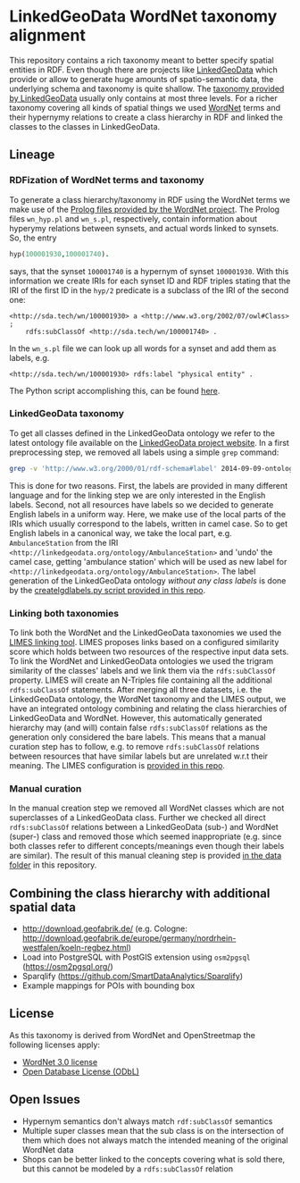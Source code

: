 # LinkedGeoData WordNet taxonomy alignment

This repository contains a rich taxonomy meant to better specify spatial entities in RDF. Even though there are projects like [LinkedGeoData](http://linkedgeodata.org) which provide or allow to generate huge amounts of spatio-semantic data, the underlying schema and taxonomy is quite shallow. The [taxonomy provided by LinkedGeoData](https://hobbitdata.informatik.uni-leipzig.de/LinkedGeoData/downloads.linkedgeodata.org/releases/2014-09-09/2014-09-09-ontology.sorted.nt.bz2) usually only contains at most three levels. For a richer taxonomy covering all kinds of spatial things we used [WordNet](https://wordnet.princeton.edu/) terms and their hypernymy relations to create a class hierarchy in RDF and linked the classes to the classes in LinkedGeoData.

## Lineage

### RDFization of WordNet terms and taxonomy

To generate a class hierarchy/taxonomy in RDF using the WordNet terms we make use of the [Prolog files provided by the WordNet project](https://wordnet.princeton.edu/documentation/prologdb5wn). The Prolog files `wn_hyp.pl` and `wn_s.pl`, respectively, contain information about hyperymy relations between synsets, and actual words linked to synsets. So, the entry

```Prolog
hyp(100001930,100001740).
```

says, that the synset `100001740` is a hypernym of synset `100001930`. With this information we create IRIs for each synset ID and RDF triples stating that the IRI of the first ID in the `hyp/2` predicate is a subclass of the IRI of the second one:

```Turtle
<http://sda.tech/wn/100001930> a <http://www.w3.org/2002/07/owl#Class> ;
    rdfs:subClassOf <http://sda.tech/wn/100001740> .
```

In the `wn_s.pl` file we can look up all words for a synset and add them as labels, e.g.

```Turtle
<http://sda.tech/wn/100001930> rdfs:label "physical entity" .
```

The Python script accomplishing this, can be found [here](scripts/mkclasses.py).

### LinkedGeoData taxonomy

To get all classes defined in the LinkedGeoData ontology we refer to the latest ontology file available on the [LinkedGeoData project website](https://hobbitdata.informatik.uni-leipzig.de/LinkedGeoData/downloads.linkedgeodata.org/releases/2014-09-09/2014-09-09-ontology.sorted.nt.bz2). In a first preprocessing step, we removed all labels using a simple `grep` command:

```bash
grep -v 'http://www.w3.org/2000/01/rdf-schema#label' 2014-09-09-ontology.sorted.nt > lgd_ontology_wo_labels.nt
```

This is done for two reasons. First, the labels are provided in many different language and for the linking step we are only interested in the English labels. Second, not all resources have labels so we decided to generate English labels in a uniform way. Here, we make use of the local parts of the IRIs which usually correspond to the labels, written in camel case. So to get English labels in a canonical way, we take the local part, e.g. `AmbulanceStation` from the IRI `<http://linkedgeodata.org/ontology/AmbulanceStation>` and 'undo' the camel case, getting 'ambulance station' which will be used as new label for `<http://linkedgeodata.org/ontology/AmbulanceStation>`. The label generation of the LinkedGeoData ontology _without any class labels_ is done by the [createlgdlabels.py script provided in this repo](scripts/createlgdlabels.py).

### Linking both taxonomies

To link both the WordNet and the LinkedGeoData taxonomies we used the [LIMES linking tool](https://github.com/dice-group/LIMES). LIMES proposes links based on a configured similarity score which holds between two resources of the respective input data sets. To link the WordNet and LinkedGeoData ontologies we used the trigram similarity of the classes' labels and we link them via the `rdfs:subClassOf` property. LIMES will create an N-Triples file containing all the additional `rdfs:subClassOf` statements. After merging all three datasets, i.e. the LinkedGeoData ontology, the WordNet taxonomy and the LIMES output, we have an integrated ontology combining and relating the class hierarchies of LinkedGeoData and WordNet. However, this automatically generated hierarchy may (and will) contain false `rdfs:subClassOf` relations as the generation only considered the bare labels. This means that a manual curation step has to follow, e.g. to remove `rdfs:subClassOf` relations between resources that have similar labels but are unrelated w.r.t their meaning. The LIMES configuration is [provided in this repo](config/limes_lgd_wn.xml).

### Manual curation

In the manual creation step we removed all WordNet classes which are not superclasses of a LinkedGeoData class. Further we checked all direct `rdfs:subClassOf` relations between a LinkedGeoData (sub-) and WordNet (super-) class and removed those which seemed inappropriate (e.g. since both classes refer to different concepts/meanings even though their labels are similar). The result of this manual cleaning step is provided [in the data folder](data/lgd_wn_taxonomy.ttl) in this repository.

## Combining the class hierarchy with additional spatial data

- http://download.geofabrik.de/ (e.g. Cologne: http://download.geofabrik.de/europe/germany/nordrhein-westfalen/koeln-regbez.html)
- Load into PostgreSQL with PostGIS extension using `osm2pgsql` (https://osm2pgsql.org/)
- Sparqlify (https://github.com/SmartDataAnalytics/Sparqlify)
- Example mappings for POIs with bounding box

## License

As this taxonomy is derived from WordNet and OpenStreetmap the following licenses apply:

- [WordNet 3.0 license](https://wordnet.princeton.edu/license-and-commercial-use)
- [Open Database License (ODbL)](https://opendatacommons.org/licenses/odbl/)


## Open Issues

- Hypernym semantics don't always match `rdf:subClassOf` semantics
- Multiple super classes mean that the sub class is on the intersection of them which does not always match the intended meaning of the original WordNet data
- Shops can be better linked to the concepts covering what is sold there, but this cannot be modeled by a `rdfs:subClassOf` relation
